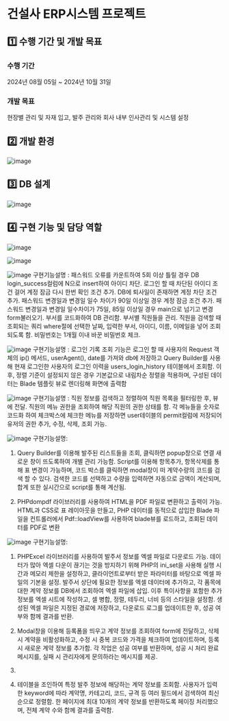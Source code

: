 # 건설사 ERP시스템 프로젝트


## 1️⃣ 수행 기간 및 개발 목표

### 수행 기간
2024년 08월 05일 ~ 2024년 10월 31일

### 개발 목표
현장별 관리 및 자재 입고, 발주 관리와  회사 내부 인사관리 및 시스템 설정


## 2️⃣ 개발 환경
![image](https://github.com/user-attachments/assets/fc5ec4a8-e687-466b-93f0-9b99942d29f3)


## 3️⃣ DB 설계
![image](https://github.com/user-attachments/assets/8d7232b7-6a64-4152-b141-459023ebc505)


## 4️⃣ 구현 기능 및 담당 역할
![image](https://github.com/user-attachments/assets/b2107686-409a-4f0d-9c41-a968d3f8b73a)

![image](https://github.com/user-attachments/assets/13012dc5-3f41-405e-9fef-ace01eb61820)

![image](https://github.com/user-attachments/assets/d605038f-394b-40df-8b8f-9f96e44d5006)
구현기능설명 : 
 패스워드 오류를 카운트하여 5회 이상 틀릴 경우 DB login_success컬럼에 N으로 insert하여 아이디 차단.
 로그인 할 때 차단된 아이디 조건 걸어 계정 잠금 다시 한번 확인 조건 추가.
 DB에 퇴사일이 존재하면 계정 차단 조건 추가.
 패스워드 변경일과 변경일 일수 차이가 90일 이상일 경우 계정 잠금 조건 추가.
패스워드 변경일과 변경일 일수차이가 75일, 85일 이상일 경우 main으로 넘기고 변경 form불러오기.
 부서를 코드화하여 DB 관리함. 부서별 직원들을 관리. 직원을 검색할 때 조회되는 쿼리 where절에 선택한 날짜, 입력한 부서, 아이디, 이름, 이메일을 넣어 조회되도록 함.
 비밀번호는 1개월 이내 바꾼 비밀번호 체크.


![image](https://github.com/user-attachments/assets/fa19865a-b1c5-4698-ab73-6bc886c04eda)
구현기능설명 : 
로그인 기록 조회 기능은 로그인 할 때 사용자의 Request 객체의 ip() 메서드, userAgent(), date를 가져와 db에 저장하고 Query Builder를 사용해 현재 로그인한 사용자의 로그인 이력을 users_login_history 테이블에서 조회함. 이후, 정렬 기준이 설정되지 않은 경우 기본값으로 내림차순 정렬을 적용하며, 구성된 데이터는 Blade 템플릿 뷰로 렌더링해 화면에 출력함


![image](https://github.com/user-attachments/assets/d09e867f-b982-4779-afd5-9e01efbb3c4e)
구현기능설명 :
직원 정보를 검색하고 정렬하여 직원 목록을 필터링한 후, 뷰에 전달.
직원의 메뉴 권한을 조회하여 해당 직원의 권한 상태를 함. 각 메뉴들을 숫자로 코드화 하여 체크박스에 체크한 메뉴를 저장하면 user테이블의 permit컬럼에 저장되어 유저의 권한 추가, 수정, 삭제, 조회 가능.


![image](https://github.com/user-attachments/assets/1371ca88-24d9-4cbb-8543-178cb897379d)
구현기능설명:
1. Query Builder를 이용해 발주된 리스트들을 조회, 클릭하면 popup창으로 연결 새로운 창이 뜨도록하여 개별 관리 가능함. Script를 이용해 항목추가, 항목삭제를 통해 표 변경이 가능하며, 코드 박스를 클릭하면 modal창이 떠 계약수량의 코드를 검색 할 수 있다. 검색한 코드를 선택하고 수량을 입력하면 자동으로 금액이 계산되며, 합계 또한 실시간으로 script를 통해 계산됨. 

 2. PHPdompdf 라이브러리를 사용하여 HTML을 PDF 파일로 변환하고 출력이 가능. HTML과 CSS로 표 레이아웃을 만들고, PHP 데이터를 동적으로 삽입한 Blade 파일을 컨트롤러에서 Pdf::loadView를 사용하여 blade뷰를 로드하고, 조회된 데이터를 PDF로 변환

 
![image](https://github.com/user-attachments/assets/a099b32b-4338-42d3-8f20-6114b7a963b0)
구현기능설명:
1. PHPExcel 라이브러리를 사용하여 
발주서 정보를 엑셀 파일로 다운로드 가능. 데이터가 많아 엑셀 다운이 끊기는 것을 방지하기 위해 PHP의 ini_set을 사용해 실행 시간과 메모리 제한을 설정하고, 클라이언트로부터 받은 파라미터를 바탕으로 엑셀 파일의 기본을 설정. 발주서 상단에 필요한 정보를 엑셀 데이터에 추가하고, 각 품목에 대한 계약 정보를 DB에서 조회하여 엑셀 파일에 삽입. 이후 특이사항을 포함한 추가 정보를 엑셀 시트에 작성하고, 셀 병합, 정렬, 테두리, 너비 등의 스타일을 설정함. 생성된 엑셀 파일은 지정된 경로에 저장하고, 다운로드 로그를 업데이트한 후, 성공 여부와 함께 결과를 반환.

2. Modal창을 이용해 등록폼을 띄우고 계약 정보를 조회하여 form에 전달하고, 삭제 시 계약을 비활성화하고, 수정 시 중복 코드와 가격을 체크하여 업데이트하며, 등록 시 새로운 계약 정보를 추가함. 각 작업은 성공 여부를 반환하며, 성공 시 처리 완료 메시지를, 실패 시 관리자에게 문의하라는 메시지를 제공.
3. 
4. 테이블을 조인하여 특정 발주 정보에 해당하는 계약 정보를 조회함. 사용자가 입력한 keyword에 따라 계약명, 카테고리, 코드, 규격 등 여러 필드에서 검색하여 최신 순으로 정렬함.  한 페이지에 최대 10개의 계약 정보를 반환하도록 페이징 처리했으며,  전체 계약 수와 함께 결과를 출력함. 


